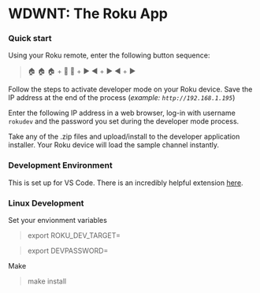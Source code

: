 # WDWNT: The Roku App

### Quick start

Using your Roku remote, enter the following button sequence:

> :house: :house: :house: + :arrow_up_small: :arrow_up_small: + :arrow_forward: :arrow_backward: + :arrow_forward:  :arrow_backward: + :arrow_forward:

Follow the steps to activate developer mode on your Roku device. Save the IP address at the end of the process (_example: `http://192.168.1.195`_)

Enter the following IP address in a web browser, log-in with username `rokudev` and the password you set during the developer mode process.

Take any of the .zip files and upload/install to the developer application installer. Your Roku device will load the sample channel instantly.


### Development Environment

This is set up for VS Code. There is an incredibly helpful extension [here](https://marketplace.visualstudio.com/items?itemName=celsoaf.brightscript).

### Linux Development
 
Set your envionment variables
> export ROKU_DEV_TARGET=<your ip from above>

> export DEVPASSWORD=<rokudev password>

Make
> make install
